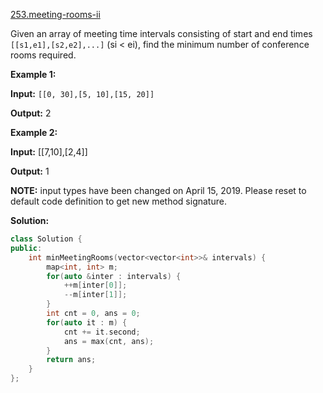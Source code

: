 [253.meeting-rooms-ii](https://leetcode.com/problems/meeting-rooms-ii/)  

Given an array of meeting time intervals consisting of start and end times `[[s1,e1],[s2,e2],...]` (si < ei), find the minimum number of conference rooms required.

**Example 1:**

  
**Input:** `[[0, 30],[5, 10],[15, 20]]`
  
**Output:** 2

**Example 2:**

  
**Input:** \[\[7,10\],\[2,4\]\]
  
**Output:** 1

**NOTE:** input types have been changed on April 15, 2019. Please reset to default code definition to get new method signature.  



**Solution:**  

```cpp
class Solution {
public:
    int minMeetingRooms(vector<vector<int>>& intervals) {
        map<int, int> m;
        for(auto &inter : intervals) {
            ++m[inter[0]];
            --m[inter[1]];
        }
        int cnt = 0, ans = 0;
        for(auto it : m) {
            cnt += it.second;
            ans = max(cnt, ans);
        }
        return ans;
    }
};
```
      